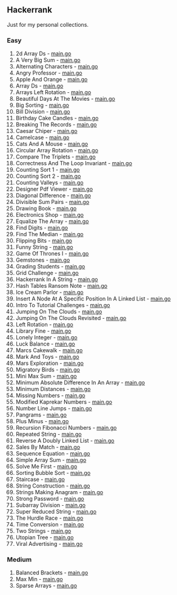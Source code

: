 ## Hackerrank

Just for my personal collections.

<!-- start dictionary -->

### Easy 
1. 2d Array Ds - [main.go](easy/2d-array-ds/main.go)
2. A Very Big Sum - [main.go](easy/a-very-big-sum/main.go)
3. Alternating Characters - [main.go](easy/alternating-characters/main.go)
4. Angry Professor - [main.go](easy/angry-professor/main.go)
5. Apple And Orange - [main.go](easy/apple-and-orange/main.go)
6. Array Ds - [main.go](easy/array-ds/main.go)
7. Arrays Left Rotation - [main.go](easy/arrays-left-rotation/main.go)
8. Beautiful Days At The Movies - [main.go](easy/beautiful-days-at-the-movies/main.go)
9. Big Sorting - [main.go](easy/big-sorting/main.go)
10. Bill Division - [main.go](easy/bill-division/main.go)
11. Birthday Cake Candles - [main.go](easy/birthday-cake-candles/main.go)
12. Breaking The Records - [main.go](easy/breaking-the-records/main.go)
13. Caesar Chiper - [main.go](easy/caesar-chiper/main.go)
14. Camelcase - [main.go](easy/camelcase/main.go)
15. Cats And A Mouse - [main.go](easy/cats-and-a-mouse/main.go)
16. Circular Array Rotation - [main.go](easy/circular-array-rotation/main.go)
17. Compare The Triplets - [main.go](easy/compare-the-triplets/main.go)
18. Correctness And The Loop Invariant - [main.go](easy/correctness-and-the-loop-invariant/main.go)
19. Counting Sort 1 - [main.go](easy/counting-sort-1/main.go)
20. Counting Sort 2 - [main.go](easy/counting-sort-2/main.go)
21. Counting Valleys - [main.go](easy/counting-valleys/main.go)
22. Designer Pdf Viewer - [main.go](easy/designer-pdf-viewer/main.go)
23. Diagonal Difference - [main.go](easy/diagonal-difference/main.go)
24. Divisible Sum Pairs - [main.go](easy/divisible-sum-pairs/main.go)
25. Drawing Book - [main.go](easy/drawing-book/main.go)
26. Electronics Shop - [main.go](easy/electronics-shop/main.go)
27. Equalize The Array - [main.go](easy/equalize-the-array/main.go)
28. Find Digits - [main.go](easy/find-digits/main.go)
29. Find The Median - [main.go](easy/find-the-median/main.go)
30. Flipping Bits - [main.go](easy/flipping-bits/main.go)
31. Funny String - [main.go](easy/funny-string/main.go)
32. Game Of Thrones I - [main.go](easy/game-of-thrones-i/main.go)
33. Gemstones - [main.go](easy/gemstones/main.go)
34. Grading Students - [main.go](easy/grading-students/main.go)
35. Grid Challenge - [main.go](easy/grid-challenge/main.go)
36. Hackerrank In A String - [main.go](easy/hackerrank-in-a-string/main.go)
37. Hash Tables Ransom Note - [main.go](easy/hash-tables-ransom-note/main.go)
38. Ice Cream Parlor - [main.go](easy/ice-cream-parlor/main.go)
39. Insert A Node At A Specific Position In A Linked List - [main.go](easy/insert-a-node-at-a-specific-position-in-a-linked-list/main.go)
40. Intro To Tutorial Challenges - [main.go](easy/intro-to-tutorial-challenges/main.go)
41. Jumping On The Clouds - [main.go](easy/jumping-on-the-clouds/main.go)
42. Jumping On The Clouds Revisited - [main.go](easy/jumping-on-the-clouds-revisited/main.go)
43. Left Rotation - [main.go](easy/left-rotation/main.go)
44. Library Fine - [main.go](easy/library-fine/main.go)
45. Lonely Integer - [main.go](easy/lonely-integer/main.go)
46. Luck Balance - [main.go](easy/luck-balance/main.go)
47. Marcs Cakewalk - [main.go](easy/marcs-cakewalk/main.go)
48. Mark And Toys - [main.go](easy/mark-and-toys/main.go)
49. Mars Exploration - [main.go](easy/mars-exploration/main.go)
50. Migratory Birds - [main.go](easy/migratory-birds/main.go)
51. Mini Max Sum - [main.go](easy/mini-max-sum/main.go)
52. Minimum Absolute Difference In An Array - [main.go](easy/minimum-absolute-difference-in-an-array/main.go)
53. Minimum Distances - [main.go](easy/minimum-distances/main.go)
54. Missing Numbers - [main.go](easy/missing-numbers/main.go)
55. Modified Kaprekar Numbers - [main.go](easy/modified-kaprekar-numbers/main.go)
56. Number Line Jumps - [main.go](easy/number-line-jumps/main.go)
57. Pangrams - [main.go](easy/pangrams/main.go)
58. Plus Minus - [main.go](easy/plus-minus/main.go)
59. Recursion Fibonacci Numbers - [main.go](easy/recursion-fibonacci-numbers/main.go)
60. Repeated String - [main.go](easy/repeated-string/main.go)
61. Reverse A Doubly Linked List - [main.go](easy/reverse-a-doubly-linked-list/main.go)
62. Sales By Match - [main.go](easy/sales-by-match/main.go)
63. Sequence Equation - [main.go](easy/sequence-equation/main.go)
64. Simple Array Sum - [main.go](easy/simple-array-sum/main.go)
65. Solve Me First - [main.go](easy/solve-me-first/main.go)
66. Sorting Bubble Sort - [main.go](easy/sorting-bubble-sort/main.go)
67. Staircase - [main.go](easy/staircase/main.go)
68. String Construction - [main.go](easy/string-construction/main.go)
69. Strings Making Anagram - [main.go](easy/strings-making-anagram/main.go)
70. Strong Password - [main.go](easy/strong-password/main.go)
71. Subarray Division - [main.go](easy/subarray-division/main.go)
72. Super Reduced String - [main.go](easy/super-reduced-string/main.go)
73. The Hurdle Race - [main.go](easy/the-hurdle-race/main.go)
74. Time Conversion - [main.go](easy/time-conversion/main.go)
75. Two Strings - [main.go](easy/two-strings/main.go)
76. Utopian Tree - [main.go](easy/utopian-tree/main.go)
77. Viral Advertising - [main.go](easy/viral-advertising/main.go)


### Medium 
1. Balanced Brackets - [main.go](medium/balanced-brackets/main.go)
2. Max Min - [main.go](medium/max-min/main.go)
3. Sparse Arrays - [main.go](medium/sparse-arrays/main.go)

<!-- end dictionary -->
